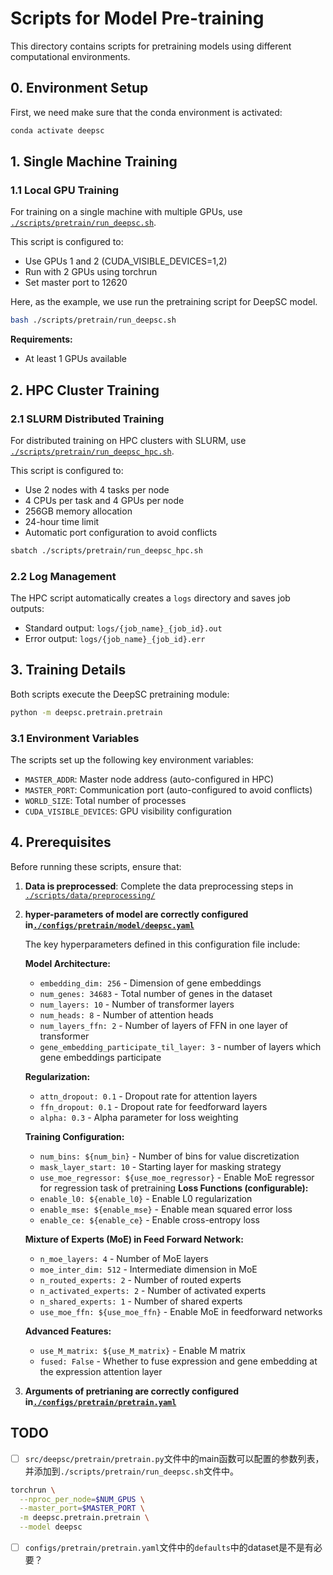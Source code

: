 # Scripts for Model Pre-training

This directory contains scripts for pretraining models using different computational environments.

## 0. Environment Setup

First, we need make sure that the conda environment is activated:

```bash
conda activate deepsc
```

## 1. Single Machine Training

### 1.1 Local GPU Training

For training on a single machine with multiple GPUs, use [`./scripts/pretrain/run_deepsc.sh`](./scripts/pretrain/run_deepsc.sh).

This script is configured to:
- Use GPUs 1 and 2 (CUDA_VISIBLE_DEVICES=1,2)
- Run with 2 GPUs using torchrun
- Set master port to 12620

Here, as the example, we use run the pretraining script for DeepSC model.

```bash
bash ./scripts/pretrain/run_deepsc.sh
```


**Requirements:**
- At least 1 GPUs available

## 2. HPC Cluster Training

### 2.1 SLURM Distributed Training

For distributed training on HPC clusters with SLURM, use [`./scripts/pretrain/run_deepsc_hpc.sh`](./scripts/pretrain/run_deepsc_hpc.sh).

This script is configured to:
- Use 2 nodes with 4 tasks per node
- 4 CPUs per task and 4 GPUs per node
- 256GB memory allocation
- 24-hour time limit
- Automatic port configuration to avoid conflicts

```bash
sbatch ./scripts/pretrain/run_deepsc_hpc.sh
```

### 2.2 Log Management

The HPC script automatically creates a `logs` directory and saves job outputs:
- Standard output: `logs/{job_name}_{job_id}.out`
- Error output: `logs/{job_name}_{job_id}.err`

## 3. Training Details

Both scripts execute the DeepSC pretraining module:

```bash
python -m deepsc.pretrain.pretrain
```

### 3.1 Environment Variables

The scripts set up the following key environment variables:
- `MASTER_ADDR`: Master node address (auto-configured in HPC)
- `MASTER_PORT`: Communication port (auto-configured to avoid conflicts)
- `WORLD_SIZE`: Total number of processes
- `CUDA_VISIBLE_DEVICES`: GPU visibility configuration

## 4. Prerequisites

Before running these scripts, ensure that:

1. **Data is preprocessed**: Complete the data preprocessing steps in [`./scripts/data/preprocessing/`](./scripts/data/preprocessing/)
2. **hyper-parameters of model are correctly configured in[`./configs/pretrain/model/deepsc.yaml`](./configs/pretrain/model/deepsc.yaml)**

   The key hyperparameters defined in this configuration file include:

   **Model Architecture:**
   - `embedding_dim: 256` - Dimension of gene embeddings
   - `num_genes: 34683` - Total number of genes in the dataset
   - `num_layers: 10` - Number of transformer layers
   - `num_heads: 8` - Number of attention heads
   - `num_layers_ffn: 2` - Number of layers of FFN in one layer of transformer
   - `gene_embedding_participate_til_layer: 3` - number of layers which gene embeddings participate

   **Regularization:**
   - `attn_dropout: 0.1` - Dropout rate for attention layers
   - `ffn_dropout: 0.1` - Dropout rate for feedforward layers
   - `alpha: 0.3` - Alpha parameter for loss weighting

   **Training Configuration:**
   - `num_bins: ${num_bin}` - Number of bins for value discretization
   - `mask_layer_start: 10` - Starting layer for masking strategy
   - `use_moe_regressor: ${use_moe_regressor}` - Enable MoE regressor for regression task of pretraining
   **Loss Functions (configurable):**
   - `enable_l0: ${enable_l0}` - Enable L0 regularization
   - `enable_mse: ${enable_mse}` - Enable mean squared error loss
   - `enable_ce: ${enable_ce}` - Enable cross-entropy loss

   **Mixture of Experts (MoE) in Feed Forward Network:**
   - `n_moe_layers: 4` - Number of MoE layers
   - `moe_inter_dim: 512` - Intermediate dimension in MoE
   - `n_routed_experts: 2` - Number of routed experts
   - `n_activated_experts: 2` - Number of activated experts
   - `n_shared_experts: 1` - Number of shared experts
   - `use_moe_ffn: ${use_moe_ffn}` - Enable MoE in feedforward networks

   **Advanced Features:**
   - `use_M_matrix: ${use_M_matrix}` - Enable M matrix
   - `fused: False` - Whether to fuse expression and gene embedding at the expression attention layer
3. **Arguments of pretrianing are correctly configured in[`./configs/pretrain/pretrain.yaml`](./configs/pretrain/pretrain.yaml)**


## TODO

- [ ] `src/deepsc/pretrain/pretrain.py`文件中的main函数可以配置的参数列表，并添加到`./scripts/pretrain/run_deepsc.sh`文件中。

```bash
torchrun \
  --nproc_per_node=$NUM_GPUS \
  --master_port=$MASTER_PORT \
  -m deepsc.pretrain.pretrain \
  --model deepsc
```

- [ ] `configs/pretrain/pretrain.yaml`文件中的`defaults`中的dataset是不是有必要？
